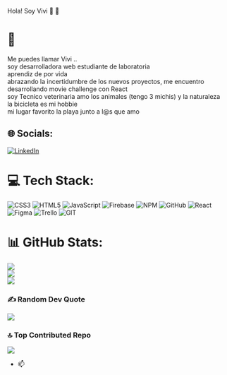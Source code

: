 Hola!  Soy Vivi 👋
💫 
# 💫
Me puedes llamar Vivi ..<br>soy desarrolladora web estudiante de laboratoria<br>aprendiz de por vida<br>abrazando la incertidumbre de los nuevos proyectos, me encuentro desarrollando movie challenge con React<br>soy Tecnico veterinaria amo los animales (tengo 3 michis)  y la naturaleza<br> la bicicleta es mi hobbie<br>mi lugar favorito la playa junto a l@s que amo


## 🌐 Socials:
[![LinkedIn](https://img.shields.io/badge/LinkedIn-%230077B5.svg?logo=linkedin&logoColor=white)](https://linkedin.com/in/www.linkedin.com/in/viviana-opazo-webdeveloper) 

# 💻 Tech Stack:
![CSS3](https://img.shields.io/badge/css3-%231572B6.svg?style=for-the-badge&logo=css3&logoColor=white) ![HTML5](https://img.shields.io/badge/html5-%23E34F26.svg?style=for-the-badge&logo=html5&logoColor=white) ![JavaScript](https://img.shields.io/badge/javascript-%23323330.svg?style=for-the-badge&logo=javascript&logoColor=%23F7DF1E) ![Firebase](https://img.shields.io/badge/firebase-%23039BE5.svg?style=for-the-badge&logo=firebase) ![NPM](https://img.shields.io/badge/NPM-%23000000.svg?style=for-the-badge&logo=npm&logoColor=white) ![GitHub](https://img.shields.io/badge/GitHub-%23121011.svg?style=for-the-badge&logo=github&logoColor=white) ![React](https://img.shields.io/badge/react-%2320232a.svg?style=for-the-badge&logo=react&logoColor=%2361DAFB) 	![Figma](https://img.shields.io/badge/figma-%23F24E1E.svg?style=for-the-badge&logo=figma&logoColor=white) ![Trello](https://img.shields.io/badge/Trello-%23026AA7.svg?style=for-the-badge&logo=Trello&logoColor=white) ![GIT](https://img.shields.io/badge/Git-fc6d26?style=for-the-badge&logo=git&logoColor=white)
# 📊 GitHub Stats:
![](https://github-readme-stats.vercel.app/api?username=Vivyta&theme=synthwave&hide_border=false&include_all_commits=false&count_private=false)<br/>
![](https://github-readme-streak-stats.herokuapp.com/?user=Vivyta&theme=synthwave&hide_border=false)<br/>
![](https://github-readme-stats.vercel.app/api/top-langs/?username=Vivyta&theme=synthwave&hide_border=false&include_all_commits=false&count_private=false&layout=compact)

### ✍️ Random Dev Quote
![](https://quotes-github-readme.vercel.app/api?type=horizontal&theme=tokyonight)

### 🔝 Top Contributed Repo
![](https://github-contributor-stats.vercel.app/api?username=Vivyta&limit=5&theme=dark_dimmed&combine_all_yearly_contributions=true)

<!-- Proudly created with GPRM ( https://gprm.itsvg.in ) -->









- 📫 
